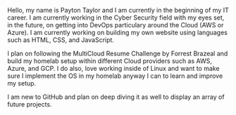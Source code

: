 Hello, my name is Payton Taylor and I am currently in the beginning of my IT career. I am currently working in the Cyber Security field with my eyes set, in the future, on getting into DevOps particulary around the Cloud (AWS or Azure). I am currently working on building my own website using languages such as HTML, CSS, and JavaScript. 

I plan on following the MultiCloud Resume Challenge by Forrest Brazeal and build my homelab setup within different Cloud providers such as AWS, Azure, and GCP. I do also, love working inside of Linux and want to make sure I implement the OS in my homelab anyway I can to learn and improve my setup. 

I am new to GitHub and plan on deep diving it as well to display an array of future projects.

<!---
ptaylor32/ptaylor32 is a ✨ special ✨ repository because its `README.md` (this file) appears on your GitHub profile.
You can click the Preview link to take a look at your changes.
--->
